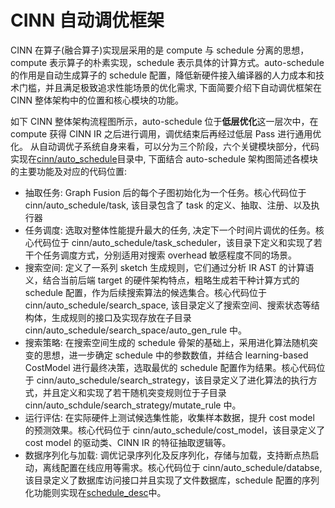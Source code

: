 # CINN 自动调优框架
  CINN 在算子(融合算子)实现层采用的是 compute 与 schedule 分离的思想，compute 表示算子的朴素实现，schedule 表示具体的计算方式。auto-schedule 的作用是自动生成算子的 schedule 配置，降低新硬件接入编译器的人力成本和技术门槛，并且满足极致追求性能场景的优化需求, 下面简要介绍下自动调优框架在 CINN 整体架构中的位置和核心模块的功能。

  如下 CINN 整体架构流程图所示，auto-schedule 位于**低层优化**这一层次中，在 compute 获得 CINN IR 之后进行调用，调优结束后再经过低层 Pass 进行通用优化。
  从自动调优子系统自身来看，可以分为三个阶段，六个关键模块部分，代码实现在[cinn/auto_schedule](https://github.com/PaddlePaddle/CINN/tree/develop/cinn/auto_schedule)目录中, 下面结合 auto-schedule 架构图简述各模块的主要功能及对应的代码位置:
  - 抽取任务: Graph Fusion 后的每个子图初始化为一个任务。核心代码位于 cinn/auto_schedule/task, 该目录包含了 task 的定义、抽取、注册、以及执行器
  - 任务调度: 选取对整体性能提升最大的任务, 决定下一个时间片调优的任务。核心代码位于 cinn/auto_schedule/task_scheduler，该目录下定义和实现了若干个任务调度方式，分别适用对搜索 overhead 敏感程度不同的场景。
  - 搜索空间: 定义了一系列 sketch 生成规则，它们通过分析 IR AST 的计算语义，结合当前后端 target 的硬件架构特点，粗略生成若干种计算方式的 schedule 配置，作为后续搜索算法的候选集合。核心代码位于 cinn/auto_schedule/search_space, 该目录定义了搜索空间、搜索状态等结构体，生成规则的接口及实现存放在子目录 cinn/auto_schedule/search_space/auto_gen_rule 中。
  - 搜索策略: 在搜索空间生成的 schedule 骨架的基础上，采用进化算法随机突变的思想，进一步确定 schedule 中的参数数值，并结合 learning-based CostModel 进行最终决策，选取最优的 schedule 配置作为结果。核心代码位于 cinn/auto_schedule/search_strategy，该目录定义了进化算法的执行方式，并且定义和实现了若干随机突变规则位于子目录 cinn/auto_schdule/search_strategy/mutate_rule 中。
  - 运行评估: 在实际硬件上测试候选集性能，收集样本数据，提升 cost model 的预测效果。核心代码位于 cinn/auto_schedule/cost_model，该目录定义了 cost model 的驱动类、CINN IR 的特征抽取逻辑等。
  - 数据序列化与加载: 调优记录序列化及反序列化，存储与加载，支持断点热启动，离线配置在线应用等需求。核心代码位于 cinn/auto_schedule/databse, 该目录定义了数据库访问接口并且实现了文件数据库，schedule 配置的序列化功能则实现在[schedule_desc](https://github.com/PaddlePaddle/CINN/blob/develop/cinn/ir/schedule_desc.h)中。
